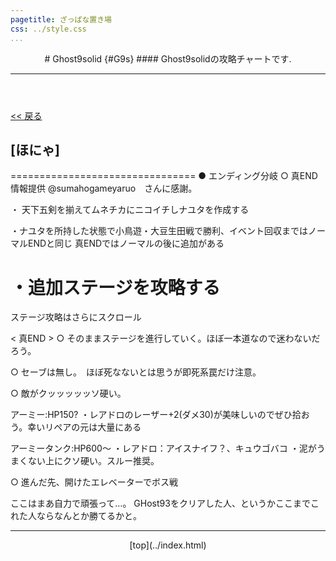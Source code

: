 ```yaml
---
pagetitle: ざっぱな置き場
css: ../style.css
...
```


<header class = "header">
# Ghost9solid {#G9s}
#### Ghost9solidの攻略チャートです.
<hr>
</header>

<div class = "content">

[ << 戻る](index.html)

## [ほにゃ]
================================
● エンディング分岐
○ 真END
情報提供 @sumahogameyaruo　さんに感謝。


・ 天下五剣を揃えてムネチカにニコイチしナユタを作成する

・ナユタを所持した状態で小鳥遊・大豆生田戦で勝利、イベント回収まではノーマルENDと同じ
真ENDではノーマルの後に追加がある

・追加ステージを攻略する
===========================================================================
ステージ攻略はさらにスクロール








































































< 真END >
○ そのままステージを進行していく。ほぼ一本道なので迷わないだろう。

○ セーブは無し。　ほぼ死なないとは思うが即死系罠だけ注意。

○ 敵がクッッッッッソ硬い。

アーミー:HP150?
・レアドロのレーザー+2(ダメ30)が美味しいのでぜひ拾おう。幸いリペアの元は大量にある

アーミータンク:HP600～
・レアドロ：アイスナイフ？、キュウゴバコ
・泥がうまくない上にクソ硬い。スルー推奨。








○ 進んだ先、開けたエレベーターでボス戦

ここはまあ自力で頑張って…。
GHost93をクリアした人、というかここまでこれた人ならなんとか勝てるかと。


</div><!-- cont -->

<footer class ="footer">
<hr>
<p align = "center"> [top](../index.html) </p>
</footer>
